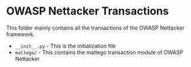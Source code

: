OWASP Nettacker Transactions
=======================
This folder mainly contains all the transactions of the OWASP Nettacker framework.
* `__init__.py` - This is the initialization file
* `maltego/` - This contains the maltego transaction module of OWASP Nettacker